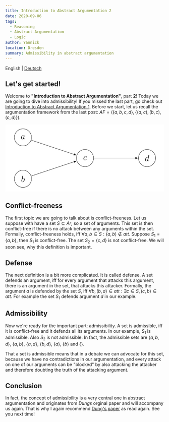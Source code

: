```yaml
---
title: Introduction to Abstract Argumentation 2
date: 2020-09-06
tags: 
  - Reasoning
  - Abstract Argumentation
  - Logic
author: Yannick
location: Dresden
summary: Admissibility in abstract argumentation
---
```


English | [Deutsch](/2020/09/06/itaa2/)

## Let's get started!
Welcome to **"Introduction to Abstract Argumentation"**, part **2**!
Today we are going to dive into admissibility! If you missed the last part, go check out [Introduction to Abstract Argumentation 1](/en/2020/09/03/itaa1/). Before we start, let us recall the argumentation framework from the last post: $AF = (\lbrace a,b,c,d\rbrace,\lbrace(a,c),(b,c),(c,d)\rbrace)$.

<div style="text-align:center"><img src="../assets/itaa1-1.png" /></div>

## Conflict-freeness
The first topic we are going to talk about is conflict-freeness. Let us suppose with have a set $S \subseteq Ar$, so a set of arguments. This set is then conflict-free if there is no attack between any arguments within the set. Formally, conflict-freeness holds, iff $\forall a,b \in S: (a,b) \notin att$. Suppose $S_1 = \lbrace a,b\rbrace$, then $S_1$ is conflict-free. The set $S_2 = \lbrace c,d\rbrace$ is not conflict-free. We will soon see, why this definition is important.

## Defense
The next definition is a bit more complicated. It is called defense. A set defends an argument, iff for every argument that attacks this argument, there is an argument in the set, that attacks this attacker. Formally, the argument $a$ is defended by the set $S$, iff $\forall b, (b,a) \in att: \exists c \in S, (c,b) \in att$. For example the set $S_1$ defends argument $d$ in our example.

## Admissibility
Now we're ready for the important part: admissibility. A set is admissible, iff it is conflict-free and it defends all its arguments. In our example, $S_1$ is admissible. Also $S_2$ is not admissible. In fact, the admissible sets are $\lbrace a,b,d \rbrace$, $\lbrace a,b\rbrace$, $\lbrace a,d\rbrace$, $\lbrace b,d\rbrace$, $\lbrace a\rbrace$, $\lbrace b\rbrace$ and $\lbrace\rbrace$.

That a set is admissible means that in a debate we can advocate for this set, because we have no contradictions in our argumentation, and every attack on one of our arguments can be "blocked" by also attacking the attacker and therefore doubting the truth of the attacking argument.

## Conclusion
In fact, the concept of admissibility is a very central one in abstract argumentation and originates from *Dungs* orginal paper and will accompany us again.
That is why I again recommend [Dung's paper](https://www.sciencedirect.com/science/article/pii/000437029400041X) as read again. See you next time!